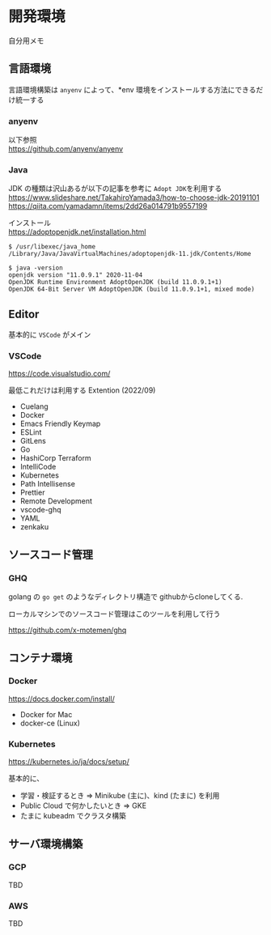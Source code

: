 # 開発環境
自分用メモ
## 言語環境
言語環境構築は `anyenv` によって、*env 環境をインストールする方法にできるだけ統一する

### anyenv
以下参照  
https://github.com/anyenv/anyenv

### Java

JDK の種類は沢山あるが以下の記事を参考に `Adopt JDK`を利用する  
https://www.slideshare.net/TakahiroYamada3/how-to-choose-jdk-20191101
https://qiita.com/yamadamn/items/2dd26a014791b9557199

インストール    
https://adoptopenjdk.net/installation.html

```
$ /usr/libexec/java_home
/Library/Java/JavaVirtualMachines/adoptopenjdk-11.jdk/Contents/Home

$ java -version
openjdk version "11.0.9.1" 2020-11-04
OpenJDK Runtime Environment AdoptOpenJDK (build 11.0.9.1+1)
OpenJDK 64-Bit Server VM AdoptOpenJDK (build 11.0.9.1+1, mixed mode)
```

## Editor
基本的に `VSCode` がメイン

### VSCode
https://code.visualstudio.com/

最低これだけは利用する Extention (2022/09)
* Cuelang
* Docker
* Emacs Friendly Keymap
* ESLint
* GitLens
* Go
* HashiCorp Terraform
* IntelliCode
* Kubernetes
* Path Intellisense
* Prettier
* Remote Development
* vscode-ghq
* YAML
* zenkaku

## ソースコード管理

### GHQ
golang の `go get` のようなディレクトリ構造で githubからcloneしてくる.

ローカルマシンでのソースコード管理はこのツールを利用して行う

https://github.com/x-motemen/ghq

## コンテナ環境

### Docker

https://docs.docker.com/install/

* Docker for Mac
* docker-ce (Linux)

### Kubernetes

https://kubernetes.io/ja/docs/setup/

基本的に、
* 学習・検証するとき => Minikube (主に)、kind (たまに) を利用
* Public Cloud で何かしたいとき => GKE
* たまに kubeadm でクラスタ構築

## サーバ環境構築
### GCP
TBD
### AWS
TBD
